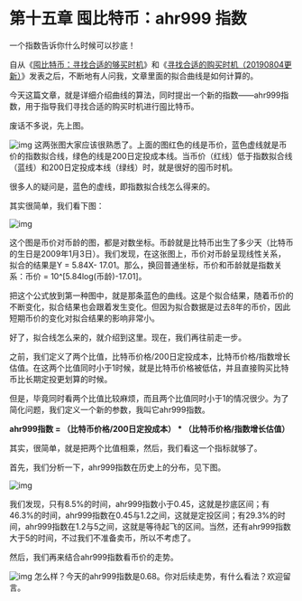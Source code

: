 # 第十五章 囤比特币：ahr999 指数

一个指数告诉你什么时候可以抄底！

自从《[囤比特币：寻找合适的够买时机](http://btc.mom/?p=195)》和《[寻找合适的购买时机（20190804更新）](http://btc.mom/?p=2687)》发表之后，不断地有人问我，文章里面的拟合曲线是如何计算的。

今天这篇文章，就是详细介绍曲线的算法，同时提出一个新的指数——ahr999指数，用于指导我们寻找合适的购买时机进行囤比特币。

废话不多说，先上图。

![img](http://btc.mom/wp-content/uploads/2019/11/a16910e9-6afe-46e7-b1bb-190946ac2c03.jpeg)
这两张图大家应该很熟悉了。上面的图红色的线是币价，蓝色虚线就是币价的指数拟合线，绿色的线是200日定投成本线。当币价（红线）低于指数拟合线（蓝线）和200日定投成本线（绿线）时，就是很好的囤币时机。

很多人的疑问是，蓝色的虚线，即指数拟合线怎么得来的。

其实很简单，我们看下图：

![img](http://btc.mom/wp-content/uploads/2019/11/d2da1302-537e-4358-a1da-900d39275cbb.jpeg)
​

这个图是币价对币龄的图，都是对数坐标。币龄就是比特币出生了多少天（比特币的生日是2009年1月3日）。我们发现，在这张图上，币价对币龄呈现线性关系，拟合的结果是Y = 5.84X- 17.01。那么，换回普通坐标，币价和币龄就是指数关系：币价 = 10^[5.84log(币龄)-17.01]。

把这个公式放到第一种图中，就是那条蓝色的曲线。这是个拟合结果，随着币价的不断变化，拟合结果也会跟着发生变化。但因为拟合数据是过去8年的币价，因此短期币价的变化对拟合结果的影响非常小。

好了，拟合线怎么来的，就介绍到这里。现在，我们再往前走一步。

之前，我们定义了两个比值，比特币价格/200日定投成本，比特币价格/指数增长估值。在这两个比值同时小于1时候，就是比特币价格被低估，并且直接购买比特币比长期定投更划算的时候。

但是，毕竟同时看两个比值比较麻烦，而且两个比值同时小于1的情况很少。为了简化问题，我们定义一个新的参数，我叫它ahr999指数。

**ahr999指数 = （比特币价格/200日定投成本） \* （比特币价格/指数增长估值）**

其实，很简单，就是把两个比值相乘，然后，我们看这一个指标就够了。

首先，我们分析一下，ahr999指数在历史上的分布，见下图。

![img](http://btc.mom/wp-content/uploads/2019/11/db4ae993-df27-46f7-98b7-223326169730.jpeg)
​

我们发现，只有8.5%的时间，ahr999指数小于0.45，这就是抄底区间；有46.3%的时间，ahr999指数在0.45与1.2之间，这就是定投区间；有29.3%的时间，ahr999指数在1.2与5之间，这就是等待起飞的区间。当然，还有ahr999指数大于5的时间，不过我们不准备卖币，所以不考虑了。

然后，我们再来结合ahr999指数看币价的走势。

![img](http://btc.mom/wp-content/uploads/2019/11/51ca1013-e678-41de-ad59-2a1e47add6c1.jpeg)
怎么样？今天的ahr999指数是0.68。你对后续走势，有什么看法？欢迎留言。​​​